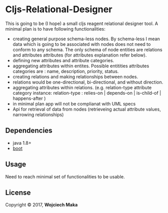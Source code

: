 # Cljs-Relational-Designer

This is going to be (I hope) a small cljs reagent relational designer tool.
A minimal plan is to have following functionalities:
- creating general purpose schema-less nodes. By schema-less I mean data which is going to be associated with nodes does not need to conform to any schema. The only schema of node entities are relations and attributes attributes (for attributes explanation refer below).   
- defining new attributes and attribute categories.
- aggregating attributes within entites. Possible entitities attributes categories are : name, description, priority, status.
- creating relations and making relationships between nodes.
- relations would be one-directional, bi-directional, and without direction.
- aggregating attributes within relations. (e.g. relation-type attribute category instance: relation-type : relies-on | depends-on | is-child-of | happens-after )
- in minimal plan app will not be complianat with UML specs
- Api for retrieval of data from nodes (retrieveing actual attribute values, narrowing relationships)



## Dependencies

- java 1.8+
- [boot][1]


## Usage

Need to reach minimal set of functionalities to be usable.

## License

Copyright © 2017, **Wojciech Maka**

[1]: https://github.com/tailrecursion/boot
[2]: https://github.com/technomancy/leiningen
[3]: http://localhost:8000
